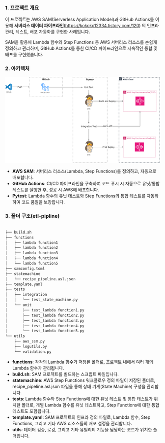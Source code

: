 ### 1. 프로젝트 개요

이 프로젝트는 AWS SAM(Serverless Application Model)과 GitHub Actions를 이용해 **서버리스 데이터 파이프라인**(https://kokoko12334.tistory.com/120) 의 인프라 관리, 테스트, 배포 자동화를 구현한 사례입니다. 

 SAM을 활용해 Lambda 함수와 Step Functions 등 AWS 서버리스 리소스를 손쉽게 정의하고 관리하며, GitHub Actions를 통한 CI/CD 파이프라인으로 지속적인 통합 및 배포를 구현했습니다.



### 2. 아키텍처
<img src="./img/cicd.png">

- **AWS SAM**: 서버리스 리소스(Lambda, Step Functions)를 정의하고, 자동으로 배포합니다.
- **GitHub Actions**: CI/CD 파이프라인을 구축하여 코드 푸시 시 자동으로 유닛/통합 테스트를 실행한 후, 성공 시 AWS에 배포합니다.
- **Pytest**: Lambda 함수의 유닛 테스트와 Step Functions의 통합 테스트를 자동화하여 코드 품질을 보장합니다.



### 3. 폴더 구조(etl-pipline)

```bash

├── build.sh
├── functions
│   ├── lambda function1
│   ├── lambda function2
│   ├── lambda function3
│   ├── lambda function4
│   └── lambda function5
├── samconfig.toml
├── statemachine
│   └── recipe_pipeline.asl.json
├── template.yaml
├── tests
│   ├── integration
│   │   └── test_state_machine.py
│   └── unit
│       ├── test_lambda function1.py
│       ├── test_lambda function2.py
│       ├── test_lambda function3.py
│       ├── test_lambda function4.py
│       └── test_lambda function5.py
└── utils
    ├── aws_ssm.py
    ├── logutils.py
    └── validation.py

```

- **functions**: 각각의 Lambda 함수가 저장된 폴더로, 프로젝트 내에서 여러 개의 Lambda 함수가 관리됩니다.
- **build.sh**: SAM 프로젝트를 빌드하는 스크립트 파일입니다.
- **statemachine**: AWS Step Functions 워크플로우 정의 파일이 저장된 폴더로, recipe_pipeline.asl.json 파일을 통해 상태 기계(State Machine) 구성을 관리합니다.
- **tests**: Lambda 함수와 Step Functions에 대한 유닛 테스트 및 통합 테스트가 위치한 폴더로, 개별 Lambda 함수를 유닛 테스트하고, Step Functions에 대한 통합 테스트도 포함됩니다.
- **template.yaml**: SAM 프로젝트의 인프라 정의 파일로, Lambda 함수, Step Functions, 그리고 기타 AWS 리소스들의 배포 설정을 관리합니다.
- **utils**: 데이터 검증, 로깅, 그리고 기타 유틸리티 기능을 담당하는 코드가 위치한 폴더입니다.